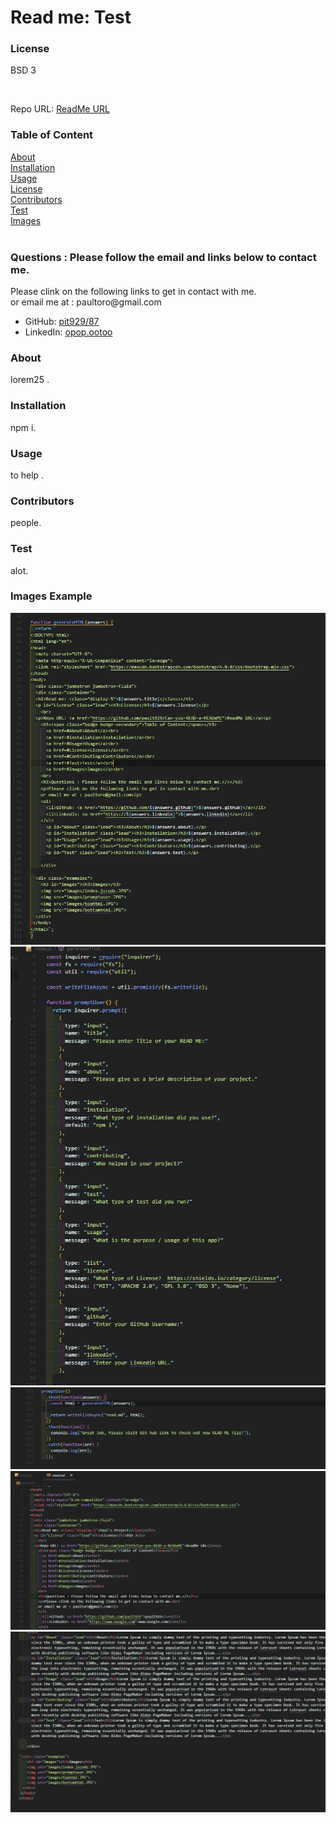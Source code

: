 
<!DOCTYPE html>
<html lang="en">
<head>
  <meta charset="UTF-8">
  <meta http-equiv="X-UA-Compatible" content="ie=edge">
  <link rel="stylesheet" href="https://maxcdn.bootstrapcdn.com/bootstrap/4.0.0/css/bootstrap.min.css">
</head>

<body>
  <div class="jumbotron jumbotron-fluid">
  <div class="container">
  <h1>Read me: <class="display-5">Test</class></h1>
  <p id="License" class="lead"><h3>License</h3>BSD 3</p>
    <br>
  <p>Repo URL: <a href="https://github.com/pault929/Can-you-READ-a-READaME">ReadMe URL</a><p> 
    <h3><span class="badge badge-secondary">Table of Content</span></h3>
      <a href=#About>About</a><br>
      <a href=#Installation>Installation</a><br>
      <a href=#Usage>Usage</a><br>
      <a href=#License>License</a><br>
      <a href=#Contributing>Contributors</a><br> 
      <a href=#Test>Test</a><br>
      <a href=#Images>Images</a><br>
    <br>
    <h3>Questions : Please follow the email and links below to contact me.</></h3>
    <p>Please clink on the following links to get in contact with me.<br>
    or email me at : paultoro@gmail.com</p> 
    <ul>
      <li>GitHub: <a href="https://github.com/pit929/87">pit929/87</a></li>
      <li>LinkedIn: <a href="https://opop.ootoo">opop.ootoo</a></li>
    </ul>
      <p id="About" class="lead"><h3>About</h3>lorem25	.</p>
      <p id="Installation" class="lead"><h3>Installation</h3>npm i.</p>
      <p id="Usage" class="lead"><h3>Usage</h3>to help .</p>
      <p id="Contributing" class="lead"><h3>Contributors</h3>people.</p>
      <p id="Test" class="lead"><h3>Test</h3>alot.</p>
    </ul>
    </div>

  <div class="examples">
    <h3 id="Images"><h3>Images Example</h3>
    <img src="images/indexcode.JPG">
    <img src="images/indextop.JPG">
    <img src="images/promptuser.JPG">
    <img src="images/tophtml.JPG">
    <img src="images/bottomhtml.JPG">
  </div>
 </body>
</html>